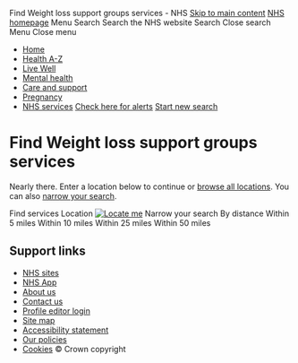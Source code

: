 
Find Weight loss support groups services - NHS
[Skip to main content](#main-content) 
[NHS homepage](/)
Menu
Search
Search the NHS website
Search
Close search
Menu
Close menu
* [Home](/)
* [Health A-Z](/conditions/)
* [Live Well](/live-well/)
* [Mental health](/mental-health/)
* [Care and support](/conditions/social-care-and-support-guide/)
* [Pregnancy](/pregnancy/)
* [NHS services](/nhs-services/)
[Check here for alerts](http://www.nhs.uk/pages/NoJsAandE.aspx)
[Start new search](/service-search/other-services/)
# Find Weight loss support groups services

 Nearly there. Enter a location below to continue or [browse all locations](/service-search/other-services/Weight-loss-support-groups/Location/1429).
 You can also [narrow your search](#).
 
Find services
Location
[![Locate me](/service-search/other-services/Content/img/geolocation.png)](#)
Narrow your search
By distance
Within 5 miles
Within 10 miles
Within 25 miles
Within 50 miles
## Support links
* [NHS sites](/nhs-sites/)
* [NHS App](/nhs-app/)
* [About us](/about-us/)
* [Contact us](/contact-us/)
* [Profile editor login](/personalisation/login.aspx)
* [Site map](/about-us/site-map/)
* [Accessibility statement](/accessibility-statement/)
* [Our policies](/our-policies/)
* [Cookies](/our-policies/cookies-policy/)
© Crown copyright
